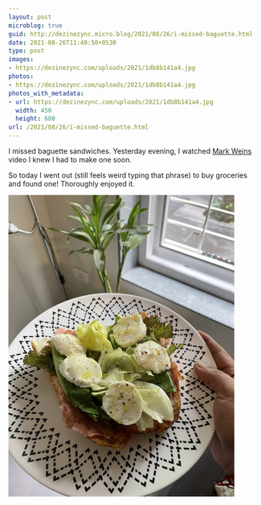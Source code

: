 ```yaml
---
layout: post
microblog: true
guid: http://dezinezync.micro.blog/2021/08/26/i-missed-baguette.html
date: 2021-08-26T11:49:50+0530
type: post
images:
- https://dezinezync.com/uploads/2021/1db8b141a4.jpg
photos:
- https://dezinezync.com/uploads/2021/1db8b141a4.jpg
photos_with_metadata:
- url: https://dezinezync.com/uploads/2021/1db8b141a4.jpg
  width: 450
  height: 600
url: /2021/08/26/i-missed-baguette.html
---
```

I missed baguette sandwiches. Yesterday evening, I watched [Mark Weins](https://www.youtube.com/watch?v=nRJzquOwu04) video I knew I had to make one soon. 

So today I went out (still feels weird typing that phrase) to buy groceries and found one! Thoroughly enjoyed it. 

<img src="/uploads/2021/1db8b141a4.jpg" width="450" height="600" alt="baguette sandwich with ham, burrata cheese, greens, pickle, mustard sauce and olive oil." />

